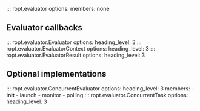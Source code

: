 ::: ropt.evaluator
    options:
        members: none

## Evaluator callbacks

::: ropt.evaluator.Evaluator
    options:
        heading_level: 3
::: ropt.evaluator.EvaluatorContext
    options:
        heading_level: 3
::: ropt.evaluator.EvaluatorResult
    options:
        heading_level: 3

## Optional implementations

::: ropt.evaluator.ConcurrentEvaluator
    options:
        heading_level: 3
        members:
            - __init__
            - launch
            - monitor
            - polling
::: ropt.evaluator.ConcurrentTask
    options:
        heading_level: 3

